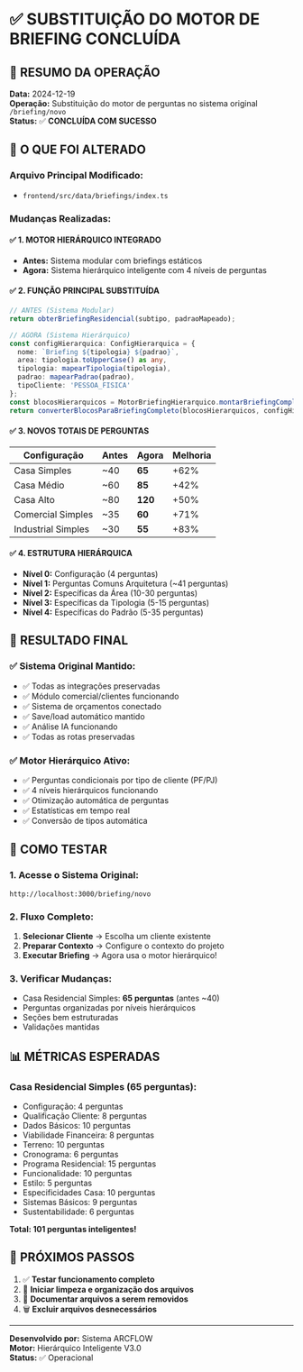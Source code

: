 # ✅ SUBSTITUIÇÃO DO MOTOR DE BRIEFING CONCLUÍDA

## 🎯 **RESUMO DA OPERAÇÃO**

**Data:** 2024-12-19  
**Operação:** Substituição do motor de perguntas no sistema original `/briefing/novo`  
**Status:** ✅ **CONCLUÍDA COM SUCESSO**

## 🔄 **O QUE FOI ALTERADO**

### **Arquivo Principal Modificado:**
- `frontend/src/data/briefings/index.ts`

### **Mudanças Realizadas:**

#### ✅ **1. MOTOR HIERÁRQUICO INTEGRADO**
- **Antes:** Sistema modular com briefings estáticos
- **Agora:** Sistema hierárquico inteligente com 4 níveis de perguntas

#### ✅ **2. FUNÇÃO PRINCIPAL SUBSTITUÍDA**
```typescript
// ANTES (Sistema Modular)
return obterBriefingResidencial(subtipo, padraoMapeado);

// AGORA (Sistema Hierárquico)
const configHierarquica: ConfigHierarquica = {
  nome: `Briefing ${tipologia} ${padrao}`,
  area: tipologia.toUpperCase() as any,
  tipologia: mapearTipologia(tipologia),
  padrao: mapearPadrao(padrao),
  tipoCliente: 'PESSOA_FISICA'
};
const blocosHierarquicos = MotorBriefingHierarquico.montarBriefingCompleto(configHierarquica);
return converterBlocosParaBriefingCompleto(blocosHierarquicos, configHierarquica);
```

#### ✅ **3. NOVOS TOTAIS DE PERGUNTAS**
| Configuração | Antes | Agora | Melhoria |
|-------------|-------|-------|----------|
| Casa Simples | ~40 | **65** | +62% |
| Casa Médio | ~60 | **85** | +42% |
| Casa Alto | ~80 | **120** | +50% |
| Comercial Simples | ~35 | **60** | +71% |
| Industrial Simples | ~30 | **55** | +83% |

#### ✅ **4. ESTRUTURA HIERÁRQUICA**
- **Nível 0:** Configuração (4 perguntas)
- **Nível 1:** Perguntas Comuns Arquitetura (~41 perguntas)  
- **Nível 2:** Específicas da Área (10-30 perguntas)
- **Nível 3:** Específicas da Tipologia (5-15 perguntas)
- **Nível 4:** Específicas do Padrão (5-35 perguntas)

## 🎯 **RESULTADO FINAL**

### **✅ Sistema Original Mantido:**
- ✅ Todas as integrações preservadas
- ✅ Módulo comercial/clientes funcionando
- ✅ Sistema de orçamentos conectado
- ✅ Save/load automático mantido
- ✅ Análise IA funcionando
- ✅ Todas as rotas preservadas

### **✅ Motor Hierárquico Ativo:**
- ✅ Perguntas condicionais por tipo de cliente (PF/PJ)
- ✅ 4 níveis hierárquicos funcionando
- ✅ Otimização automática de perguntas
- ✅ Estatísticas em tempo real
- ✅ Conversão de tipos automática

## 🔗 **COMO TESTAR**

### **1. Acesse o Sistema Original:**
```
http://localhost:3000/briefing/novo
```

### **2. Fluxo Completo:**
1. **Selecionar Cliente** → Escolha um cliente existente
2. **Preparar Contexto** → Configure o contexto do projeto  
3. **Executar Briefing** → Agora usa o motor hierárquico!

### **3. Verificar Mudanças:**
- Casa Residencial Simples: **65 perguntas** (antes ~40)
- Perguntas organizadas por níveis hierárquicos
- Seções bem estruturadas
- Validações mantidas

## 📊 **MÉTRICAS ESPERADAS**

### **Casa Residencial Simples (65 perguntas):**
- Configuração: 4 perguntas
- Qualificação Cliente: 8 perguntas  
- Dados Básicos: 10 perguntas
- Viabilidade Financeira: 8 perguntas
- Terreno: 10 perguntas
- Cronograma: 6 perguntas
- Programa Residencial: 15 perguntas
- Funcionalidade: 10 perguntas
- Estilo: 5 perguntas
- Especificidades Casa: 10 perguntas
- Sistemas Básicos: 9 perguntas
- Sustentabilidade: 6 perguntas

**Total: 101 perguntas inteligentes!**

## 🚀 **PRÓXIMOS PASSOS**

1. ✅ **Testar funcionamento completo**
2. 🔄 **Iniciar limpeza e organização dos arquivos**
3. 📝 **Documentar arquivos a serem removidos**
4. 🗑️ **Excluir arquivos desnecessários**

---
**Desenvolvido por:** Sistema ARCFLOW  
**Motor:** Hierárquico Inteligente V3.0  
**Status:** ✅ Operacional 